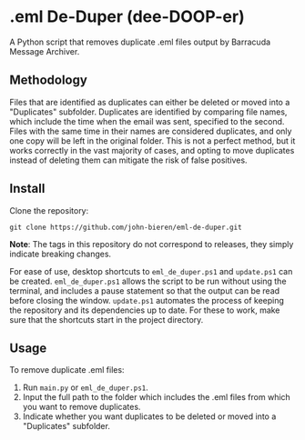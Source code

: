 # .eml De-Duper (dee-DOOP-er)

A Python script that removes duplicate .eml files output by Barracuda Message Archiver.

## Methodology

Files that are identified as duplicates can either be deleted or moved into a "Duplicates" subfolder. Duplicates are identified by comparing file names, which include the time when the email was sent, specified to the second. Files with the same time in their names are considered duplicates, and only one copy will be left in the original folder. This is not a perfect method, but it works correctly in the vast majority of cases, and opting to move duplicates instead of deleting them can mitigate the risk of false positives.

## Install

Clone the repository:
```
git clone https://github.com/john-bieren/eml-de-duper.git
```
**Note**: The tags in this repository do not correspond to releases, they simply indicate breaking changes.

For ease of use, desktop shortcuts to `eml_de_duper.ps1` and `update.ps1` can be created. `eml_de_duper.ps1` allows the script to be run without using the terminal, and includes a pause statement so that the output can be read before closing the window. `update.ps1` automates the process of keeping the repository and its dependencies up to date. For these to work, make sure that the shortcuts start in the project directory.

## Usage

To remove duplicate .eml files:
1. Run `main.py` or `eml_de_duper.ps1`.
2. Input the full path to the folder which includes the .eml files from which you want to remove duplicates.
3. Indicate whether you want duplicates to be deleted or moved into a "Duplicates" subfolder.
